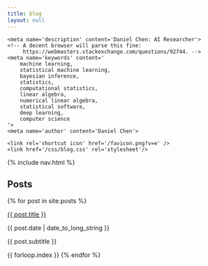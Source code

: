```yaml
---
title: blog
layout: null
---
```


<html>
<head>
    <title>Daniel Chen</title>
    <meta charset='UTF-8'>
    <meta content='width=device-width, initial-scale=1' name='viewport'/>

    <meta name='description' content='Daniel Chen: AI Researcher'>
    <!-- A decent browser will parse this fine:
         https://webmasters.stackexchange.com/questions/92744. -->
    <meta name='keywords' content='
        machine learning,
        statistical machine learning,
        bayesian inference,
        statistics,
        computational statistics,
        linear algebra,
        numerical linear algebra,
        statistical software,
        deep learning,
        computer science
    '>
    <meta name='author' content='Daniel Chen'>

    <link rel='shortcut icon' href='/favicon.png?v=e' />
    <link href='/css/blog.css' rel='stylesheet'/>

</head>
<body>
    {% include nav.html %}
    <div id='blog' class='wrap'>
        <div id='intro'>
        </div>
        <div id='posts' class='section'>
	    <h2> Posts </h2>
            {% for post in site.posts %}
                <div class='post-row'>
                    <p class='post-title'>
                        <a href="{{ post.url }}">
                            {{ post.title }}
                        </a>
                    </p>
                    <p class='post-date'>
                        {{ post.date | date_to_long_string }}
                    </p>
                </div>
                <p class='post-subtitle'>
                    {{ post.subtitle }}
                </p>
                <span class='hidden'>{{ forloop.index }}</span>
            {% endfor %}
        </div>
    </div>
</body>
</html> 